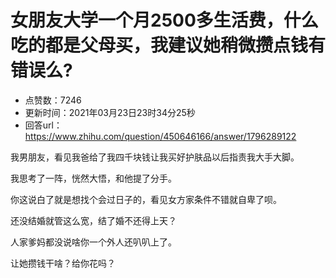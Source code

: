# 女朋友大学一个月2500多生活费，什么吃的都是父母买，我建议她稍微攒点钱有错误么?
- 点赞数：7246
- 更新时间：2021年03月23日23时34分25秒
- 回答url：https://www.zhihu.com/question/450646166/answer/1796289122
<body>
 <p data-pid="Tkk19j9T">我男朋友，看见我爸给了我四千块钱让我买好护肤品以后指责我大手大脚。</p>
 <p data-pid="loPHfh1N">我思考了一阵，恍然大悟，和他提了分手。</p>
 <p data-pid="rvkuO4yc">你这说白了就是想找个会过日子的，看见女方家条件不错就自卑了呗。</p>
 <p data-pid="fojsTfot">还没结婚就管这么宽，结了婚不还得上天？</p>
 <p data-pid="WW9Kvhgm">人家爹妈都没说啥你一个外人还叭叭上了。</p>
 <p data-pid="qZaGsL-m">让她攒钱干啥？给你花吗？</p>
</body>